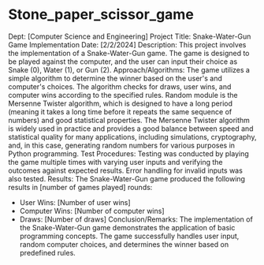 # Stone_paper_scissor_game

Dept: [Computer Science and Engineering]
Project Title: Snake-Water-Gun Game Implementation
Date: [2/2/2024]
Description:
This project involves the implementation of a Snake-Water-Gun game. The game is designed to be
played against the computer, and the user can input their choice as Snake (0), Water (1), or Gun (2).
Approach/Algorithms:
The game utilizes a simple algorithm to determine the winner based on the user&#39;s and computer&#39;s
choices. The algorithm checks for draws, user wins, and computer wins according to the specified
rules. Random module is the Mersenne Twister algorithm, which is designed to have a long period
(meaning it takes a long time before it repeats the same sequence of numbers) and good statistical
properties. The Mersenne Twister algorithm is widely used in practice and provides a good balance
between speed and statistical quality for many applications, including simulations, cryptography,
and, in this case, generating random numbers for various purposes in Python programming.
Test Procedures:
Testing was conducted by playing the game multiple times with varying user inputs and verifying the
outcomes against expected results. Error handling for invalid inputs was also tested.
Results:
The Snake-Water-Gun game produced the following results in [number of games played] rounds:
- User Wins: [Number of user wins]
- Computer Wins: [Number of computer wins]
- Draws: [Number of draws]
Conclusion/Remarks:
The implementation of the Snake-Water-Gun game demonstrates the application of basic
programming concepts. The game successfully handles user input, random computer choices, and
determines the winner based on predefined rules.
